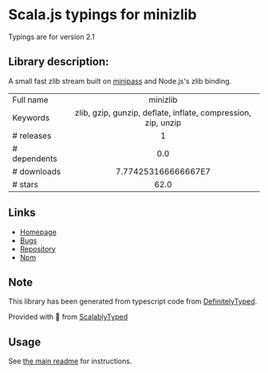
# Scala.js typings for minizlib

Typings are for version 2.1

## Library description:
A small fast zlib stream built on [minipass](http://npm.im/minipass) and Node.js's zlib binding.

|                    |                 |
| ------------------ | :-------------: |
| Full name          | minizlib |
| Keywords           | zlib, gzip, gunzip, deflate, inflate, compression, zip, unzip |
| # releases         | 1 |
| # dependents       | 0.0 |
| # downloads        | 7.774253166666667E7 |
| # stars            | 62.0 |

## Links
- [Homepage](https://github.com/isaacs/minizlib#readme)
- [Bugs](https://github.com/isaacs/minizlib/issues)
- [Repository](https://github.com/isaacs/minizlib)
- [Npm](https://www.npmjs.com/package/minizlib)
    


## Note
This library has been generated from typescript code from [DefinitelyTyped](https://definitelytyped.org).

Provided with :purple_heart: from [ScalablyTyped](https://github.com/oyvindberg/ScalablyTyped)

## Usage
See [the main readme](../../readme.md) for instructions.



